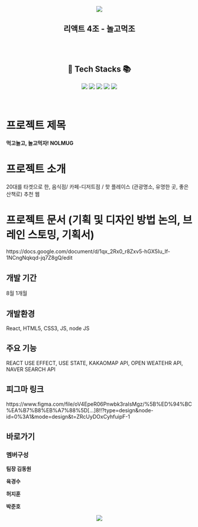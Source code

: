 <div align='center'>
 <img src="https://capsule-render.vercel.app/api?type=waving&color=auto&height=250&section=header&text=4조-놀고먹조%20리액트&fontSize=80" />



<H2 align='center'>리액트 4조 - 놀고먹조</H2>



</div>
 <br>
 <br>

<H2 align='center'> 🧶 Tech Stacks 📚</H2>

<div align='center'> 
 <img src="https://img.shields.io/badge/React-009966?style=flat&logo=react&logoColor=white"/> <img src="https://img.shields.io/badge/JavaScript-007396?style=flat&logo=JavaScript&logoColor=white"/>
 <img src="https://img.shields.io/badge/HTML5-E34F26?style=flat&logo=HTML5&logoColor=white"/> <img src="https://img.shields.io/badge/CSS3-1572B6?style=flat&logo=CSS3&logoColor=white" />

 <img src="https://github-readme-stats.vercel.app/api/top-langs/?username=jinHwigyeol&layout=compact">
</div>
 
 <br>
 <br>
 <div align='center'>
 
</div>

 
<h1>프로젝트 제목</h1>
<b>먹고놀고, 놀고먹자! NOLMUG</b>


<h1>프로젝트 소개</h1>
20대를 타겟으로 한, 음식점/ 카페-디저트점 / 핫 플레이스 (관광명소, 유명한 곳, 좋은 산책로) 추천 웹


<h1>프로젝트 문서 (기획 및 디자인 방법 논의, 브레인 스토밍, 기획서)</h1>
https://docs.google.com/document/d/1qx_2Rx0_r8Zxv5-hGX5Iu_If-1NCngNqkqd-jq7Z8gQ/edit


<h2>개발 기간</h2>
8월 1개월


<h2>개발환경</h2>
React, HTML5, CSS3, JS, node JS


<h2>주요 기능</h2>
REACT USE EFFECT, USE STATE, KAKAOMAP API, OPEN WEATEHR API, NAVER SEARCH API

<h2>피그마 링크</h2>
https://www.figma.com/file/oV4EpeR06Pnwbk3raIsMgz/%5B%ED%94%BC%EA%B7%B8%EB%A7%88%5D[…]8!!?type=design&node-id=0%3A1&mode=design&t=ZRcUyDOxCyhfuipF-1

<h2>바로가기</h2>


<h3>멤버구성</h3>

<b>팀장 김동원</b>

<b>육경수</b>

<b>허지훈</b>

<b>박준호</b>

<div align='center'>
 <img src="https://capsule-render.vercel.app/api?type=waving&color=auto&height=250&section=footer&text=감사합니다.&fontSize=80" />
</div>

